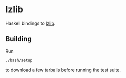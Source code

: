 # lzlib

Haskell bindings to [lzlib](https://www.nongnu.org/lzip/lzlib.html).

## Building

Run

```bash
./bash/setup
```

to download a few tarballs before running the test suite.
